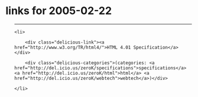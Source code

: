 # links for 2005-02-22

<ul class="delicious">

-------------------------------

	<li>

		<div class="delicious-link"><a href="http://www.w3.org/TR/html4/">HTML 4.01 Specification</a></div>

		<div class="delicious-categories">(categories: <a href="http://del.icio.us/zeroK/specifications">specifications</a> <a href="http://del.icio.us/zeroK/html">html</a> <a href="http://del.icio.us/zeroK/webtech">webtech</a>)</div>

	</li>

</ul>